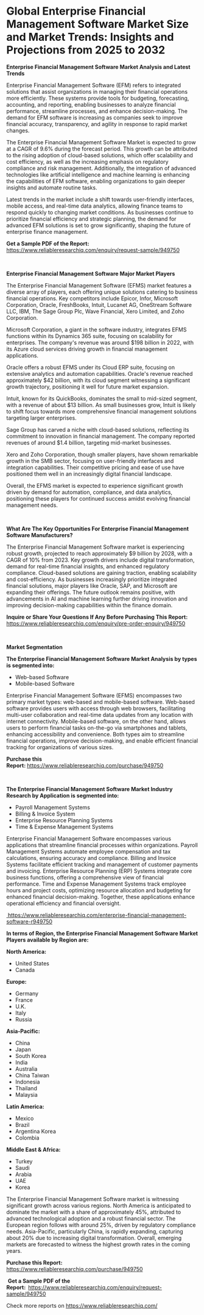 <p><h1>Global Enterprise Financial Management Software Market Size and Market Trends: Insights and Projections from 2025 to 2032</h1></p><p><strong>Enterprise Financial Management Software Market Analysis and Latest Trends</strong></p>
<p><p>Enterprise Financial Management Software (EFM) refers to integrated solutions that assist organizations in managing their financial operations more efficiently. These systems provide tools for budgeting, forecasting, accounting, and reporting, enabling businesses to analyze financial performance, streamline processes, and enhance decision-making. The demand for EFM software is increasing as companies seek to improve financial accuracy, transparency, and agility in response to rapid market changes.</p><p>The Enterprise Financial Management Software Market is expected to grow at a CAGR of 9.6% during the forecast period. This growth can be attributed to the rising adoption of cloud-based solutions, which offer scalability and cost efficiency, as well as the increasing emphasis on regulatory compliance and risk management. Additionally, the integration of advanced technologies like artificial intelligence and machine learning is enhancing the capabilities of EFM software, enabling organizations to gain deeper insights and automate routine tasks.</p><p>Latest trends in the market include a shift towards user-friendly interfaces, mobile access, and real-time data analytics, allowing finance teams to respond quickly to changing market conditions. As businesses continue to prioritize financial efficiency and strategic planning, the demand for advanced EFM solutions is set to grow significantly, shaping the future of enterprise finance management.</p></p>
<p><strong>Get a Sample PDF of the Report:&nbsp;</strong> <a href="https://www.reliableresearchiq.com/enquiry/request-sample/949750?utm_campaign=2927&utm_medium=2&utm_source=Github&utm_content=ia&utm_term=07032025&utm_id=enterprise-financial-management-software">https://www.reliableresearchiq.com/enquiry/request-sample/949750</a></p>
<p>&nbsp;</p>
<p><strong>Enterprise Financial Management Software Major Market Players</strong></p>
<p><p>The Enterprise Financial Management Software (EFMS) market features a diverse array of players, each offering unique solutions catering to business financial operations. Key competitors include Epicor, Infor, Microsoft Corporation, Oracle, FreshBooks, Intuit, Lucanet AG, OneStream Software LLC, IBM, The Sage Group Plc, Wave Financial, Xero Limited, and Zoho Corporation.</p><p>Microsoft Corporation, a giant in the software industry, integrates EFMS functions within its Dynamics 365 suite, focusing on scalability for enterprises. The company's revenue was around $198 billion in 2022, with its Azure cloud services driving growth in financial management applications.</p><p>Oracle offers a robust EFMS under its Cloud ERP suite, focusing on extensive analytics and automation capabilities. Oracle's revenue reached approximately $42 billion, with its cloud segment witnessing a significant growth trajectory, positioning it well for future market expansion.</p><p>Intuit, known for its QuickBooks, dominates the small to mid-sized segment, with a revenue of about $13 billion. As small businesses grow, Intuit is likely to shift focus towards more comprehensive financial management solutions targeting larger enterprises.</p><p>Sage Group has carved a niche with cloud-based solutions, reflecting its commitment to innovation in financial management. The company reported revenues of around $1.4 billion, targeting mid-market businesses.</p><p>Xero and Zoho Corporation, though smaller players, have shown remarkable growth in the SMB sector, focusing on user-friendly interfaces and integration capabilities. Their competitive pricing and ease of use have positioned them well in an increasingly digital financial landscape.</p><p>Overall, the EFMS market is expected to experience significant growth driven by demand for automation, compliance, and data analytics, positioning these players for continued success amidst evolving financial management needs.</p></p>
<p>&nbsp;</p>
<p><strong>What Are The Key Opportunities For Enterprise Financial Management Software Manufacturers?</strong></p>
<p><p>The Enterprise Financial Management Software market is experiencing robust growth, projected to reach approximately $9 billion by 2028, with a CAGR of 10% from 2023. Key growth drivers include digital transformation, demand for real-time financial insights, and enhanced regulatory compliance. Cloud-based solutions are gaining traction, enabling scalability and cost-efficiency. As businesses increasingly prioritize integrated financial solutions, major players like Oracle, SAP, and Microsoft are expanding their offerings. The future outlook remains positive, with advancements in AI and machine learning further driving innovation and improving decision-making capabilities within the finance domain.</p></p>
<p><strong>Inquire or Share Your Questions If Any Before Purchasing This Report:</strong> <a href="https://www.reliableresearchiq.com/enquiry/pre-order-enquiry/949750?utm_campaign=2927&utm_medium=2&utm_source=Github&utm_content=ia&utm_term=07032025&utm_id=enterprise-financial-management-software">https://www.reliableresearchiq.com/enquiry/pre-order-enquiry/949750</a></p>
<p>&nbsp;</p>
<p><strong>Market Segmentation</strong></p>
<p><strong>The Enterprise Financial Management Software Market Analysis by types is segmented into:</strong></p>
<p><ul><li>Web-based Software</li><li>Mobile-based Software</li></ul></p>
<p><p>Enterprise Financial Management Software (EFMS) encompasses two primary market types: web-based and mobile-based software. Web-based software provides users with access through web browsers, facilitating multi-user collaboration and real-time data updates from any location with internet connectivity. Mobile-based software, on the other hand, allows users to perform financial tasks on-the-go via smartphones and tablets, enhancing accessibility and convenience. Both types aim to streamline financial operations, improve decision-making, and enable efficient financial tracking for organizations of various sizes.</p></p>
<p><strong>Purchase this Report:&nbsp;</strong><a href="https://www.reliableresearchiq.com/purchase/949750?utm_campaign=2927&utm_medium=2&utm_source=Github&utm_content=ia&utm_term=07032025&utm_id=enterprise-financial-management-software">https://www.reliableresearchiq.com/purchase/949750</a></p>
<p>&nbsp;</p>
<p><strong>The Enterprise Financial Management Software Market Industry Research by Application is segmented into:</strong></p>
<p><ul><li>Payroll Management Systems</li><li>Billing & Invoice System</li><li>Enterprise Resource Planning Systems</li><li>Time & Expense Management Systems</li></ul></p>
<p><p>Enterprise Financial Management Software encompasses various applications that streamline financial processes within organizations. Payroll Management Systems automate employee compensation and tax calculations, ensuring accuracy and compliance. Billing and Invoice Systems facilitate efficient tracking and management of customer payments and invoicing. Enterprise Resource Planning (ERP) Systems integrate core business functions, offering a comprehensive view of financial performance. Time and Expense Management Systems track employee hours and project costs, optimizing resource allocation and budgeting for enhanced financial decision-making. Together, these applications enhance operational efficiency and financial oversight.</p></p>
<p><a href="https://www.reliableresearchiq.com/enterprise-financial-management-software-r949750?utm_campaign=2927&utm_medium=2&utm_source=Github&utm_content=ia&utm_term=07032025&utm_id=enterprise-financial-management-software">&nbsp;https://www.reliableresearchiq.com/enterprise-financial-management-software-r949750</a></p>
<p><strong>In terms of Region, the Enterprise Financial Management Software Market Players available by Region are:</strong></p>
<p>
    <p> <strong> North America: </strong>
        <ul>
            <li>United States</li>
            <li>Canada</li>
        </ul>
        </p> 
    <p> <strong> Europe: </strong>
        <ul>
            <li>Germany</li>
            <li>France</li>
            <li>U.K.</li>
            <li>Italy</li>
            <li>Russia</li>
        </ul>
        </p> 
    <p> <strong> Asia-Pacific: </strong>
        <ul>
            <li>China</li>
            <li>Japan</li>
            <li>South Korea</li>
            <li>India</li>
            <li>Australia</li>
            <li>China Taiwan</li>
            <li>Indonesia</li>
            <li>Thailand</li>
            <li>Malaysia</li>
        </ul>
        </p> 
    <p> <strong> Latin America: </strong>
        <ul>
            <li>Mexico</li>
            <li>Brazil</li>
            <li>Argentina Korea</li>
            <li>Colombia</li>
        </ul>
        </p> 
    <p> <strong> Middle East & Africa: </strong>
        <ul>
            <li>Turkey</li>
            <li>Saudi</li>
            <li>Arabia</li>
            <li>UAE</li>
            <li>Korea</li>
        </ul>
    </p>
    </p>
<p><p>The Enterprise Financial Management Software market is witnessing significant growth across various regions. North America is anticipated to dominate the market with a share of approximately 45%, attributed to advanced technological adoption and a robust financial sector. The European region follows with around 25%, driven by regulatory compliance needs. Asia-Pacific, particularly China, is rapidly expanding, capturing about 20% due to increasing digital transformation. Overall, emerging markets are forecasted to witness the highest growth rates in the coming years.</p></p>
<p><strong>Purchase this Report: </strong><a href="https://www.reliableresearchiq.com/purchase/949750?utm_campaign=2927&utm_medium=2&utm_source=Github&utm_content=ia&utm_term=07032025&utm_id=enterprise-financial-management-software">https://www.reliableresearchiq.com/purchase/949750</a></p>
<p>&nbsp;<strong>Get a Sample PDF of the Report:&nbsp;&nbsp;</strong><a href="https://www.reliableresearchiq.com/enquiry/request-sample/949750?utm_campaign=2927&utm_medium=2&utm_source=Github&utm_content=ia&utm_term=07032025&utm_id=enterprise-financial-management-software">https://www.reliableresearchiq.com/enquiry/request-sample/949750</a></p>
<p><strong></strong></p>
<p>Check more reports on <a href="https://www.reliableresearchiq.com/?utm_campaign=2927&utm_medium=2&utm_source=Github&utm_content=ia&utm_term=07032025&utm_id=enterprise-financial-management-software">https://www.reliableresearchiq.com/</a></p>